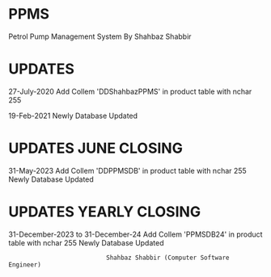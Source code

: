 # PPMS
Petrol Pump Management System By Shahbaz Shabbir

#  UPDATES

  27-July-2020
    Add Collem 'DDShahbazPPMS' in product table with nchar 255
  
  19-Feb-2021
    Newly Database Updated
    
#  UPDATES JUNE CLOSING    


  31-May-2023
    Add Collem 'DDPPMSDB' in product table with nchar 255
    Newly Database Updated


#  UPDATES YEARLY CLOSING    


  31-December-2023 to 31-December-24
    Add Collem 'PPMSDB24' in product table with nchar 255
    Newly Database Updated

    

                               Shahbaz Shabbir (Computer Software Engineer)
